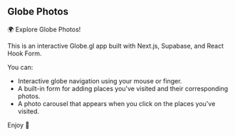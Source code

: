 ## Globe Photos

🌍 Explore Globe Photos!

This is an interactive Globe.gl app built with Next.js, Supabase, and React Hook Form.

You can:

- Interactive globe navigation using your mouse or finger.
- A built-in form for adding places you've visited and their corresponding photos.
- A photo carousel that appears when you click on the places you've visited.

Enjoy 🚀
